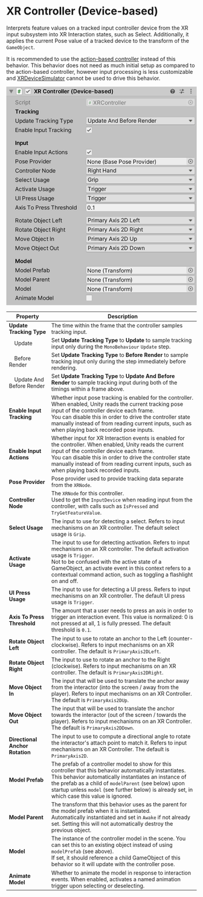 # XR Controller (Device-based)

Interprets feature values on a tracked input controller device from the XR input subsystem into XR Interaction states, such as Select. Additionally, it applies the current Pose value of a tracked device to the transform of the `GameObject`.

It is recommended to use the [action-based controller](xr-controller-action-based.md) instead of this behavior. This behavior does not need as much initial setup as compared to the action-based controller, however input processing is less customizable and [XRDeviceSimulator](xr-device-simulator.md) cannot be used to drive this behavior.

![XRController component](images/xr-controller-device-based.png)

| **Property** | **Description** |
|--|--|
| **Update Tracking Type** | The time within the frame that the controller samples tracking input. |
| &emsp;Update | Set **Update Tracking Type** to **Update** to sample tracking input only during the `MonoBehaviour` `Update` step. |
| &emsp;Before Render | Set **Update Tracking Type** to **Before Render** to sample tracking input only during the step immediately before rendering. |
| &emsp;Update And Before Render | Set **Update Tracking Type** to **Update And Before Render** to sample tracking input during both of the timings within a frame above. |
| **Enable Input Tracking** | Whether input pose tracking is enabled for the controller. When enabled, Unity reads the current tracking pose input of the controller device each frame.<br />You can disable this in order to drive the controller state manually instead of from reading current inputs, such as when playing back recorded pose inputs. |
| **Enable Input Actions** | Whether input for XR Interaction events is enabled for the controller. When enabled, Unity reads the current input of the controller device each frame.<br />You can disable this in order to drive the controller state manually instead of from reading current inputs, such as when playing back recorded inputs. |
| **Pose Provider** | Pose provider used to provide tracking data separate from the `XRNode`. |
| **Controller Node** | The `XRNode` for this controller.<br />Used to get the `InputDevice` when reading input from the controller, with calls such as `IsPressed` and `TryGetFeatureValue`. |
| **Select Usage** | The input to use for detecting a select. Refers to input mechanisms on an XR controller. The default select usage is `Grip`. |
| **Activate Usage** | The input to use for detecting activation. Refers to input mechanisms on an XR controller. The default activation usage is `Trigger`.<br />Not to be confused with the active state of a GameObject, an activate event in this context refers to a contextual command action, such as toggling a flashlight on and off. |
| **UI Press Usage** | The input to use for detecting a UI press. Refers to input mechanisms on an XR controller. The default UI press usage is `Trigger`. |
| **Axis To Press Threshold** | The amount that a user needs to press an axis in order to trigger an interaction event. This value is normalized: 0 is not pressed at all, 1 is fully pressed. The default threshold is `0.1`. |
| **Rotate Object Left** | The input to use to rotate an anchor to the Left (counter-clockwise). Refers to input mechanisms on an XR controller. The default is `PrimaryAxis2DLeft`. |
| **Rotate Object Right** | The input to use to rotate an anchor to the Right (clockwise). Refers to input mechanisms on an XR controller. The default is `PrimaryAxis2DRight`. |
| **Move Object In** | The input that will be used to translate the anchor away from the interactor (into the screen / away from the player). Refers to input mechanisms on an XR Controller. The default is `PrimaryAxis2DUp`. |
| **Move Object Out** | The input that will be used to translate the anchor towards the interactor (out of the screen / towards the player). Refers to input mechanisms on an XR Controller. The default is `PrimaryAxis2DDown`. |
| **Directional Anchor Rotation** | The input to use to compute a directional angle to rotate the interactor's attach point to match it. Refers to input mechanisms on an XR Controller. The default is `PrimaryAxis2D`. |
| **Model Prefab** | The prefab of a controller model to show for this controller that this behavior automatically instantiates.<br />This behavior automatically instantiates an instance of the prefab as a child of `modelParent` (see below) upon startup unless `model` (see further below) is already set, in which case this value is ignored. |
| **Model Parent** | The transform that this behavior uses as the parent for the model prefab when it is instantiated.<br />Automatically instantiated and set in `Awake` if not already set. Setting this will not automatically destroy the previous object. |
| **Model** | The instance of the controller model in the scene. You can set this to an existing object instead of using `modelPrefab` (see above).<br />If set, it should reference a child GameObject of this behavior so it will update with the controller pose. |
| **Animate Model** | Whether to animate the model in response to interaction events. When enabled, activates a named animation trigger upon selecting or deselecting. |
